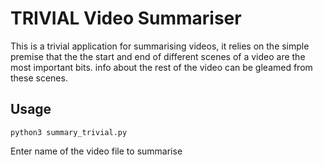 # TRIVIAL Video Summariser
This is a trivial application for summarising videos, it relies on the simple premise that the the start and end of different scenes of a video are the most important bits. info about the rest of the video can be gleamed from these scenes.

## Usage
````python3 summary_trivial.py````

Enter name of the video file to summarise
